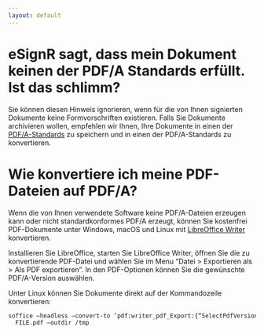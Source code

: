 ```yaml
---
layout: default
---
```


# eSignR sagt, dass mein Dokument keinen der PDF/A Standards erfüllt. Ist das schlimm?

Sie können diesen Hinweis ignorieren, wenn für die von Ihnen signierten Dokumente keine Formvorschriften existieren. 
Falls Sie Dokumente archivieren wollen, empfehlen wir Ihnen, Ihre Dokumente in einen der
[PDF/A-Standards](https://de.wikipedia.org/wiki/PDF/A) zu speichern und in einen der PDF/A-Standards zu konvertieren.

# Wie konvertiere ich meine PDF-Dateien auf PDF/A?

Wenn die von Ihnen verwendete Software keine PDF/A-Dateien erzeugen kann oder nicht standardkonformes PDF/A erzeugt, 
können Sie kostenfrei PDF-Dokumente unter Windows, macOS und Linux mit [LibreOffice Writer](https://www.libreoffice.org/) 
konvertieren. 

Installieren Sie LibreOffice, starten Sie LibreOffice Writer, öffnen Sie die zu konvertierende PDF-Datei und wählen 
Sie im Menu “Datei > Exportieren als > Als PDF exportieren”. In den PDF-Optionen können Sie die gewünschte PDF/A-Version 
auswählen.

Unter Linux können Sie Dokumente direkt auf der Kommandozeile konvertieren: 

```bash
soffice –headless –convert-to ‘pdf:writer_pdf_Export:{“SelectPdfVersion”:{“type”:”long”,”value”:”1″}}’ \
  FILE.pdf –outdir /tmp
```
